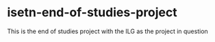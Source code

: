 # isetn-end-of-studies-project
This is the end of studies project with the ILG as the project in question
